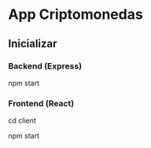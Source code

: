 # App Criptomonedas
## Inicializar
### Backend (Express)
npm start 
### Frontend (React)
cd client

npm start
